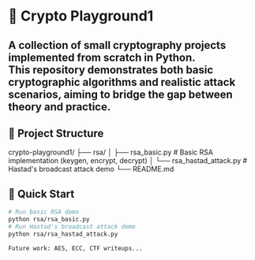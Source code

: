 # 🔐 Crypto Playground1
A collection of small cryptography projects implemented from scratch in Python.  
This repository demonstrates both **basic cryptographic algorithms** and **realistic attack scenarios**, aiming to bridge the gap between theory and practice.
---
## 📁 Project Structure
crypto-playground1/
├── rsa/
│ ├── rsa_basic.py # Basic RSA implementation (keygen, encrypt, decrypt)
│ └── rsa_hastad_attack.py # Hastad's broadcast attack demo
└── README.md

## 🚀 Quick Start
```bash
# Run basic RSA demo
python rsa/rsa_basic.py
# Run Hastad's broadcast attack demo
python rsa/rsa_hastad_attack.py

Future work: AES, ECC, CTF writeups...
